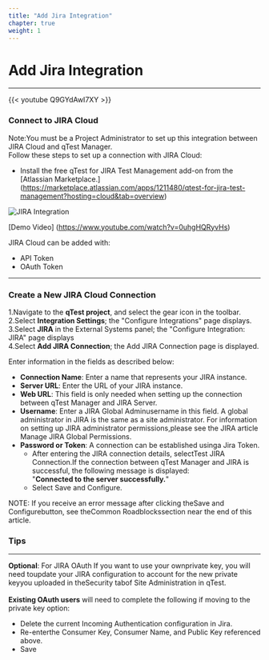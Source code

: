 ```yaml
---
title: "Add Jira Integration"
chapter: true
weight: 1
---
```


# Add Jira Integration
----

{{< youtube Q9GYdAwI7XY >}}

### Connect to JIRA Cloud  

Note:You must be a Project Administrator to set up this integration between JIRA Cloud and qTest Manager.  
Follow these steps to set up a connection with JIRA Cloud:
<br>
- Install the free qTest for JIRA Test Management add-on from the [Atlassian Marketplace.] (https://marketplace.atlassian.com/apps/1211480/qtest-for-jira-test-management?hosting=cloud&tab=overview)  

![JIRA Integration](https://marketplace-cdn.atlassian.com/files/fa772096-2adc-4461-bffa-6db90877f0fc)

[Demo Video] (https://www.youtube.com/watch?v=0uhgHQRyvHs)

JIRA Cloud can be added with:  
- API Token  
- OAuth Token

-----------
### Create a New JIRA Cloud Connection  

1.Navigate to the **qTest project**, and select the gear icon in the toolbar.  
2.Select **Integration Settings**; the "Configure Integrations" page displays.  
3.Select **JIRA** in the External Systems panel; the "Configure Integration: JIRA" page displays  
4.Select **Add JIRA Connection**; the Add JIRA Connection page is displayed.   

Enter information in the fields as described below:  

* **Connection Name**: Enter a name that represents your JIRA instance.  
* **Server URL**: Enter the URL of your JIRA instance.  
* **Web URL**: This field is only needed when setting up the connection between qTest Manager and JIRA Server.
* **Username**: Enter a JIRA Global Adminusername in this field. A global administrator in JIRA is the same as a site administrator. For information on setting up JIRA administrator permissions,please see the JIRA article Manage JIRA Global Permissions.  
* **Password or Token**: A connection can be established usinga Jira Token.  
	* After entering the JIRA connection details, selectTest JIRA Connection.If the connection between qTest Manager and JIRA is successful, the following message is displayed:  
	"**Connected to the server successfully.**"  
	* Select Save and Configure.  
	
NOTE: If you receive an error message after clicking theSave and Configurebutton, see theCommon Roadblockssection near the end of this article.

### Tips  
----
**Optional**: For JIRA OAuth If you want to use your ownprivate key, you will need toupdate your JIRA configuration to account for the new private keyyou uploaded in theSecurity tabof Site Administration in qTest.  
<br>
**Existing OAuth users** will need to complete the following if moving to the private key option:  
* Delete the current Incoming Authentication configuration in Jira.    
* Re-enterthe Consumer Key, Consumer Name, and Public Key referenced above.  
* Save

